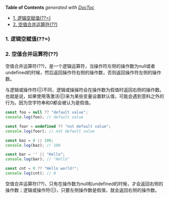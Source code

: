 <!-- START doctoc generated TOC please keep comment here to allow auto update -->
<!-- DON'T EDIT THIS SECTION, INSTEAD RE-RUN doctoc TO UPDATE -->
**Table of Contents**  *generated with [DocToc](https://github.com/thlorenz/doctoc)*

- [1. 逻辑空赋值(??=)](#1-%E9%80%BB%E8%BE%91%E7%A9%BA%E8%B5%8B%E5%80%BC)
- [2. 空值合并运算符(??)](#2-%E7%A9%BA%E5%80%BC%E5%90%88%E5%B9%B6%E8%BF%90%E7%AE%97%E7%AC%A6)

<!-- END doctoc generated TOC please keep comment here to allow auto update -->

### 1. 逻辑空赋值(??=)



### 2. 空值合并运算符(??)

空值合并运算符(??)，是一个逻辑运算符，当操作符左侧的操作数为null或者undefined的时候，然后返回操作符右侧的操作数，否则返回操作符左侧的操作数。

与逻辑或操作符(||)不同，逻辑或操操符会在操作数为假值时返回右侧的操作数。也就是说，如果使用落激活(||)来为某些变量设置默认值，可能会遇到意料之外的行为。因为空字符串和0都会被认为是假值。

```ts
const foo = null ?? "default value";
console.log(foo); // default value

const foor = undefined ?? "not default value";
console.log(foor); // not default value

const baz = 0 || 100;
console.log(baz); // 100

const bar = '' || "Hello";
console.log(bar); // "Hello"

const cnt = 0 ?? "Hello world!";
console.log(cnt); // 0
```

空值合并运算符(??)，只有在操作数为null和undefined的时候，才会返回右侧的操作数；逻辑或操作符(||)，只要左侧操作数是假值，就会返回右侧的操作数。